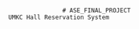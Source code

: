                                         # ASE_FINAL_PROJECT
                         UMKC Hall Reservation System 

